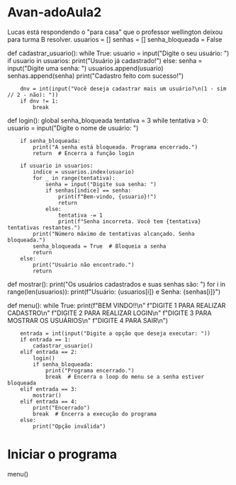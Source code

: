 # Avan-adoAula2
Lucas está respondendo o "para casa" que o professor wellington deixou para turma B resolver.
usuarios = []
senhas = []
senha_bloqueada = False


def cadastrar_usuario():
    while True:
        usuario = input("Digite o seu usuário: ")
        if usuario in usuarios:
            print("Usuário já cadastrado!")
        else:
            senha = input("Digite uma senha: ")
            usuarios.append(usuario)
            senhas.append(senha)
            print("Cadastro feito com sucesso!")

        dnv = int(input("Você deseja cadastrar mais um usuário?\n(1 - sim // 2 - não): "))
        if dnv != 1:
            break


def login():
    global senha_bloqueada
    tentativa = 3
    while tentativa > 0:
        usuario = input("Digite o nome de usuário: ")

        if senha_bloqueada:
            print("A senha está bloqueada. Programa encerrado.")
            return  # Encerra a função login

        if usuario in usuarios:
            indice = usuarios.index(usuario)
            for _ in range(tentativa):
                senha = input("Digite sua senha: ")
                if senhas[indice] == senha:
                    print(f"Bem-vindo, {usuario}!")
                    return
                else:
                    tentativa -= 1
                    print(f"Senha incorreta. Você tem {tentativa} tentativas restantes.")
            print("Número máximo de tentativas alcançado. Senha bloqueada.")
            senha_bloqueada = True  # Bloqueia a senha
            return
        else:
            print("Usuário não encontrado.")
            return


def mostrar():
    print("Os usuários cadastrados e suas senhas são: ")
    for i in range(len(usuarios)):
        print(f"Usuário: {usuarios[i]} e Senha: {senhas[i]}")


def menu():
    while True:
        print(f"BEM VINDO!!\n"
              f"DIGITE 1 PARA REALIZAR CADASTRO\n"
              f"DIGITE 2 PARA REALIZAR LOGIN\n"
              f"DIGITE 3 PARA MOSTRAR OS USUÁRIOS\n"
              f"DIGITE 4 PARA SAIR\n")

        entrada = int(input("Digite a opção que deseja executar: "))
        if entrada == 1:
            cadastrar_usuario()
        elif entrada == 2:
            login()
            if senha_bloqueada:
                print("Programa encerrado.")
                break  # Encerra o loop do menu se a senha estiver bloqueada
        elif entrada == 3:
            mostrar()
        elif entrada == 4:
            print("Encerrado")
            break  # Encerra a execução do programa
        else:
            print("Opção inválida")


# Iniciar o programa
menu()
